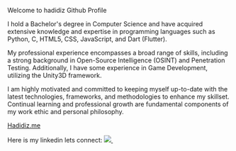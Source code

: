 Welcome to hadidiz Github Profile 

I hold a Bachelor's degree in Computer Science and have acquired extensive knowledge and expertise in programming languages such as Python, C, HTML5, CSS, JavaScript, and Dart (Flutter).

My professional experience encompasses a broad range of skills, including a strong background in Open-Source Intelligence (OSINT) and Penetration Testing. Additionally, I have some experience in Game Development, utilizing the Unity3D framework.

I am highly motivated and committed to keeping myself up-to-date with the latest technologies, frameworks, and methodologies to enhance my skillset. Continual learning and professional growth are fundamental components of my work ethic and personal philosophy.


<a href="http://hadidiz.me">Hadidiz.me</a> 
    
Here is my linkedin lets connect:
<a href="https://www.linkedin.com/in/ahmed-elhadidi/">
    <img src="https://img.shields.io/badge/linkedin-%230077B5.svg?&style=for-the-badge&logo=linkedin&logoColor=white" />
  </a>&nbsp;&nbsp;
